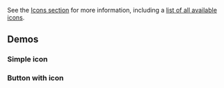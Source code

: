 <script setup>
import SimpleIcon from './../../component-demos/icon/examples/SimpleIcon.vue';
import ButtonWithIcon from './../../component-demos/icon/examples/ButtonWithIcon.vue';
</script>

See the [Icons section](../icons/introduction.md) for more information, including a
[list of all available icons](../icons/directory.md).

## Demos

### Simple icon

<Wrapper>
<template v-slot:demo>
<SimpleIcon />
</template>

<template v-slot:code>

<<< @/../component-demos/icon/examples/SimpleIcon.vue

</template>
</Wrapper>

### Button with icon

<Wrapper>
<template v-slot:demo>
<ButtonWithIcon />
</template>

<template v-slot:code>

<<< @/../component-demos/icon/examples/ButtonWithIcon.vue

</template>
</Wrapper>